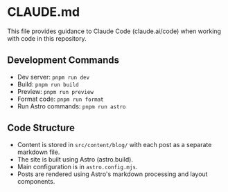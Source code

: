 # CLAUDE.md

This file provides guidance to Claude Code (claude.ai/code) when working with code in this repository.

## Development Commands

- Dev server: `pnpm run dev`
- Build: `pnpm run build`
- Preview: `pnpm run preview`
- Format code: `pnpm run format`
- Run Astro commands: `pnpm run astro`

## Code Structure

- Content is stored in `src/content/blog/` with each post as a separate markdown file.
- The site is built using Astro (astro.build).
- Main configuration is in `astro.config.mjs`.
- Posts are rendered using Astro's markdown processing and layout components.

